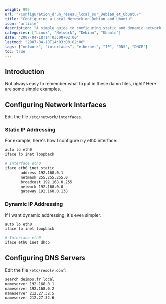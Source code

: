 ```yaml
---
weight: 999
url: "/Configuration_d'un_réseau_local_sur_Debian_et_Ubuntu/"
title: "Configuring a Local Network on Debian and Ubuntu"
icon: "article"
description: "A simple guide to configuring static and dynamic network interfaces on Debian and Ubuntu systems"
categories: ["Linux", "Network", "Debian", "Ubuntu"]
date: "2007-04-18T14:03:00+02:00"
lastmod: "2007-04-18T14:03:00+02:00"
tags: ["network", "interfaces", "ethernet", "IP", "DNS", "DHCP"]
toc: true
---
```


## Introduction

Not always easy to remember what to put in these damn files, right? Here are some simple examples.

## Configuring Network Interfaces

Edit the file `/etc/network/interfaces`.

### Static IP Addressing

For example, here's how I configure my eth0 interface:

```bash
auto lo eth0
iface lo inet loopback

# Interface eth0
iface eth0 inet static
       address 192.168.0.1
       netmask 255.255.255.0
       broadcast 192.168.0.255
       network 192.168.0.0
       gateway 192.168.0.138
```

### Dynamic IP Addressing

If I want dynamic addressing, it's even simpler:

```bash
auto lo eth0
iface lo inet loopback

# Interface eth0 
iface eth0 inet dhcp
```

## Configuring DNS Servers

Edit the file `/etc/resolv.conf`:

```bash
search deimos.fr local
nameserver 192.168.0.1
nameserver 192.168.0.2
nameserver 212.27.32.5
nameserver 212.27.32.6
```
